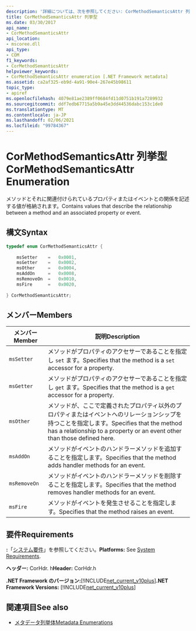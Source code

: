 ```yaml
---
description: '詳細については、次を参照してください: CorMethodSemanticsAttr 列挙型'
title: CorMethodSemanticsAttr 列挙型
ms.date: 03/30/2017
api_name:
- CorMethodSemanticsAttr
api_location:
- mscoree.dll
api_type:
- COM
f1_keywords:
- CorMethodSemanticsAttr
helpviewer_keywords:
- CorMethodSemanticsAttr enumeration [.NET Framework metadata]
ms.assetid: ca2af325-eb9d-4a91-90e4-267e45b98611
topic_type:
- apiref
ms.openlocfilehash: 4079e81ae2389ff0684fd11d0751b191a7289932
ms.sourcegitcommit: ddf7edb67715a5b9a45e3dd44536dabc153c1de0
ms.translationtype: MT
ms.contentlocale: ja-JP
ms.lasthandoff: 02/06/2021
ms.locfileid: "99784367"
---
```

# <a name="cormethodsemanticsattr-enumeration"></a><span data-ttu-id="64610-103">CorMethodSemanticsAttr 列挙型</span><span class="sxs-lookup"><span data-stu-id="64610-103">CorMethodSemanticsAttr Enumeration</span></span>

<span data-ttu-id="64610-104">メソッドとそれに関連付けられているプロパティまたはイベントとの関係を記述する値が格納されます。</span><span class="sxs-lookup"><span data-stu-id="64610-104">Contains values that describe the relationship between a method and an associated property or event.</span></span>  
  
## <a name="syntax"></a><span data-ttu-id="64610-105">構文</span><span class="sxs-lookup"><span data-stu-id="64610-105">Syntax</span></span>  
  
```cpp  
typedef enum CorMethodSemanticsAttr {  
  
    msSetter    =   0x0001,  
    msGetter    =   0x0002,  
    msOther     =   0x0004,  
    msAddOn     =   0x0008,  
    msRemoveOn  =   0x0010,  
    msFire      =   0x0020,  
  
} CorMethodSemanticsAttr;  
```  
  
## <a name="members"></a><span data-ttu-id="64610-106">メンバー</span><span class="sxs-lookup"><span data-stu-id="64610-106">Members</span></span>  
  
|<span data-ttu-id="64610-107">メンバー</span><span class="sxs-lookup"><span data-stu-id="64610-107">Member</span></span>|<span data-ttu-id="64610-108">説明</span><span class="sxs-lookup"><span data-stu-id="64610-108">Description</span></span>|  
|------------|-----------------|  
|`msSetter`|<span data-ttu-id="64610-109">メソッドがプロパティのアクセサーであることを指定し `set` ます。</span><span class="sxs-lookup"><span data-stu-id="64610-109">Specifies that the method is a `set` accessor for a property.</span></span>|  
|`msGetter`|<span data-ttu-id="64610-110">メソッドがプロパティのアクセサーであることを指定し `get` ます。</span><span class="sxs-lookup"><span data-stu-id="64610-110">Specifies that the method is a `get` accessor for a property.</span></span>|  
|`msOther`|<span data-ttu-id="64610-111">メソッドが、ここで定義されたプロパティ以外のプロパティまたはイベントへのリレーションシップを持つことを指定します。</span><span class="sxs-lookup"><span data-stu-id="64610-111">Specifies that the method has a relationship to a property or an event other than those defined here.</span></span>|  
|`msAddOn`|<span data-ttu-id="64610-112">メソッドがイベントのハンドラーメソッドを追加することを指定します。</span><span class="sxs-lookup"><span data-stu-id="64610-112">Specifies that the method adds handler methods for an event.</span></span>|  
|`msRemoveOn`|<span data-ttu-id="64610-113">メソッドがイベントのハンドラーメソッドを削除することを指定します。</span><span class="sxs-lookup"><span data-stu-id="64610-113">Specifies that the method removes handler methods for an event.</span></span>|  
|`msFire`|<span data-ttu-id="64610-114">メソッドがイベントを発生させることを指定します。</span><span class="sxs-lookup"><span data-stu-id="64610-114">Specifies that the method raises an event.</span></span>|  
  
## <a name="requirements"></a><span data-ttu-id="64610-115">要件</span><span class="sxs-lookup"><span data-stu-id="64610-115">Requirements</span></span>  

 <span data-ttu-id="64610-116">**:**「[システム要件](../../get-started/system-requirements.md)」を参照してください。</span><span class="sxs-lookup"><span data-stu-id="64610-116">**Platforms:** See [System Requirements](../../get-started/system-requirements.md).</span></span>  
  
 <span data-ttu-id="64610-117">**ヘッダー:** CorHdr. h</span><span class="sxs-lookup"><span data-stu-id="64610-117">**Header:** CorHdr.h</span></span>  
  
 <span data-ttu-id="64610-118">**.NET Framework のバージョン:**[!INCLUDE[net_current_v10plus](../../../../includes/net-current-v10plus-md.md)]</span><span class="sxs-lookup"><span data-stu-id="64610-118">**.NET Framework Versions:** [!INCLUDE[net_current_v10plus](../../../../includes/net-current-v10plus-md.md)]</span></span>  
  
## <a name="see-also"></a><span data-ttu-id="64610-119">関連項目</span><span class="sxs-lookup"><span data-stu-id="64610-119">See also</span></span>

- [<span data-ttu-id="64610-120">メタデータ列挙体</span><span class="sxs-lookup"><span data-stu-id="64610-120">Metadata Enumerations</span></span>](metadata-enumerations.md)
